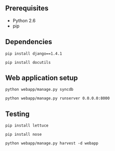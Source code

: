 Prerequisites
-------------

* Python 2.6
* pip

Dependencies
------------

    pip install django==1.4.1

    pip install docutils

Web application setup
---------------------

    python webapp/manage.py syncdb

    python webapp/manage.py runserver 0.0.0.0:8000

Testing
-------

    pip install lettuce

    pip install nose

    python webapp/manage.py harvest -d webapp
